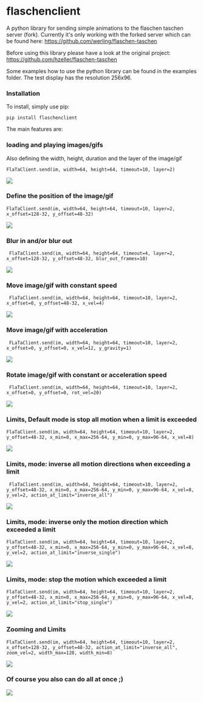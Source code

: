 flaschenclient
=======
A python library for sending simple animations to the flaschen taschen server (fork). 
Currently it's only working with the forked server which can be found here:
https://github.com/werling/flaschen-taschen

Before using this library please have a look at the original project: https://github.com/hzeller/flaschen-taschen

Some examples how to use the python library can be found in the examples folder.
The test display has the resolution 256x96.


### Installation

To install, simply use pip:

``` pip install flaschenclient ```

The main features are:

### loading and playing images/gifs
Also defining the width, height, duration and the layer of the image/gif

``` FlaTaClient.send(im, width=64, height=64, timeout=10, layer=2) ```

<img src="img/1.gif">

### Define the position of the image/gif
``` FlaTaClient.send(im, width=64, height=64, timeout=10, layer=2, x_offset=128-32, y_offset=48-32) ```

<img src="img/2.gif">

### Blur in and/or blur out
``` FlaTaClient.send(im, width=64, height=64, timeout=4, layer=2, x_offset=128-32, y_offset=48-32, blur_out_frames=10)```

<img src="img/3.gif">

### Move image/gif with constant speed
``` FlaTaClient.send(im, width=64, height=64, timeout=10, layer=2, x_offset=0, y_offset=48-32, x_vel=4)```

<img src="img/4.gif">

### Move image/gif with acceleration
``` FLaTaClient.send(im, width=64, height=64, timeout=10, layer=2, x_offset=0, y_offset=0, x_vel=12, y_gravity=1)```

<img src="img/5.gif">

### Rotate image/gif with constant or acceleration speed
``` FlaTaClient.send(im, width=64, height=64, timeout=10, layer=2, x_offset=0, y_offset=0, rot_vel=20)```

<img src="img/6.gif">

### Limits, Default mode is stop all motion when a limit is exceeded
``` FlaTaClient.send(im, width=64, height=64, timeout=10, layer=2, y_offset=48-32, x_min=0, x_max=256-64, y_min=0, y_max=96-64, x_vel=8) ```

<img src="img/7.gif">

### Limits, mode: inverse all motion directions when exceeding a limit
``` FlaTaClient.send(im, width=64, height=64, timeout=10, layer=2, y_offset=48-32, x_min=0, x_max=256-64, y_min=0, y_max=96-64, x_vel=8, y_vel=2, action_at_limit="inverse_all")```

<img src="img/8.gif">

### Limits, mode: inverse only the motion direction which exceeded a limit
``` FlaTaClient.send(im, width=64, height=64, timeout=10, layer=2, y_offset=48-32, x_min=0, x_max=256-64, y_min=0, y_max=96-64, x_vel=8, y_vel=2, action_at_limit="inverse_single") ```

<img src="img/9.gif">

### Limits, mode: stop the motion which exceeded a limit
``` FlaTaClient.send(im, width=64, height=64, timeout=10, layer=2, y_offset=48-32, x_min=0, x_max=256-64, y_min=0, y_max=96-64, x_vel=8, y_vel=2, action_at_limit="stop_single") ```

<img src="img/10.gif">

### Zooming and Limits
``` FlaTaClient.send(im, width=64, height=64, timeout=10, layer=2, x_offset=128-32, y_offset=48-32, action_at_limit="inverse_all", zoom_vel=2, width_max=128, width_min=8) ```

<img src="img/11.gif">

### Of course you also can do all at once ;)

<img src="img/free_for_all.gif">

